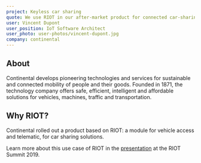 ```yaml
---
project: Keyless car sharing
quote: We use RIOT in our after-market product for connected car-sharing. RIOT's modular architecture helped us a lot to address the multiple challenges we faced, to design software and networking embedded on a low-power 32-bit microcontroller. Also, RIOT is fun to tinker with, and the RIOT community is very open minded!
user: Vincent Dupont
user_position: IoT Software Architect
user_photo: user-photos/vincent-dupont.jpg
company: continental
---
```


## About

Continental develops pioneering technologies and services for sustainable and connected mobility of people and their goods. Founded in 1871, the technology company offers safe, efficient, intelligent and affordable solutions for vehicles, machines, traffic and transportation.


## Why RIOT?

Continental rolled out a product based on RIOT: a module for vehicle access and telematic, for car sharing solutions.

Learn more about this use case of RIOT in the <a href="https://youtu.be/Hm8Mn-BHrZA">presentation</a> at the RIOT Summit 2019.

